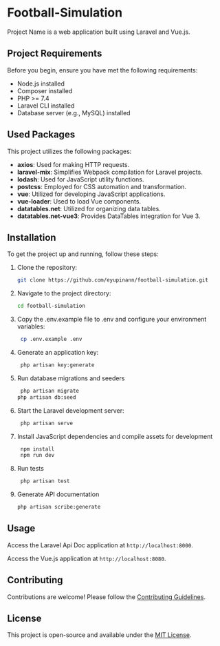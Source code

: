 # Football-Simulation

Project Name is a web application built using Laravel and Vue.js.

##  Project Requirements

Before you begin, ensure you have met the following requirements:

- Node.js installed
- Composer installed
- PHP >= 7.4
- Laravel CLI installed
- Database server (e.g., MySQL) installed

## Used Packages

This project utilizes the following packages:

- **axios**: Used for making HTTP requests.
- **laravel-mix**: Simplifies Webpack compilation for Laravel projects.
- **lodash**: Used for JavaScript utility functions.
- **postcss**: Employed for CSS automation and transformation.
- **vue**: Utilized for developing JavaScript applications.
- **vue-loader**: Used to load Vue components.
- **datatables.net**: Utilized for organizing data tables.
- **datatables.net-vue3**: Provides DataTables integration for Vue 3.


## Installation

To get the project up and running, follow these steps:

1. Clone the repository:

   ```bash
   git clone https://github.com/eyupinann/football-simulation.git
    ```

2. Navigate to the project directory:

   ```bash
   cd football-simulation
    ```

3. Copy the .env.example file to .env and configure your environment variables:

   ```bash
    cp .env.example .env
    ```
4. Generate an application key:

   ```bash
    php artisan key:generate
    ```
   
5. Run database migrations and seeders

   ```bash
    php artisan migrate
   php artisan db:seed
    ```
   
6. Start the Laravel development server:

   ```bash
    php artisan serve
    ```
   
7. Install JavaScript dependencies and compile assets for development

   ```bash
    npm install
    npm run dev
    ```
   
8. Run tests

   ```bash
    php artisan test
    ````
9. Generate API documentation

   ```bash
   php artisan scribe:generate
    ```

## Usage

Access the Laravel Api Doc application at `http://localhost:8000`.

Access the Vue.js application at `http://localhost:8080`.

## Contributing

Contributions are welcome! Please follow the [Contributing Guidelines](CONTRIBUTING.md).

## License

This project is open-source and available under the [MIT License](LICENSE).
